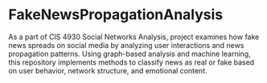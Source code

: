# FakeNewsPropagationAnalysis
As a part of CIS 4930 Social Networks Analysis, project examines how fake news spreads on social media by analyzing user interactions and news propagation patterns. Using graph-based analysis and machine learning, this repository implements methods to classify news as real or fake based on user behavior, network structure, and emotional content.
